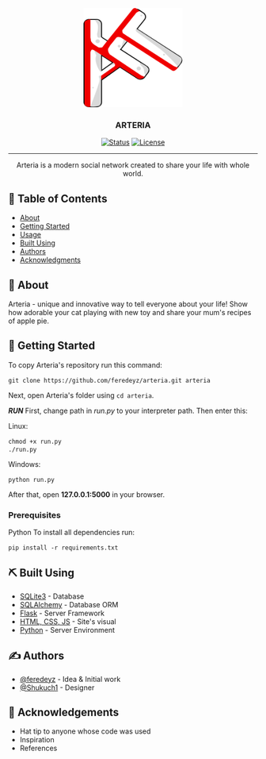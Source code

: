 <p align="center">
  <a href="" rel="noopener">
 <img width=200px height=200px src="app/static/styles/images/arteria-logo.png" alt="Project logo"></a>
</p>

<h3 align="center">ARTERIA</h3>

<div align="center">

[![Status](https://img.shields.io/badge/status-active-success.svg)]()
[![License](https://img.shields.io/badge/license-MIT-blue.svg)](/LICENSE)

</div>

---

<p align="center"> Arteria is a modern social network created to share your life with whole world.
    <br> 
</p>

## 📝 Table of Contents

- [About](#about)
- [Getting Started](#getting_started)
- [Usage](#usage)
- [Built Using](#built_using)
- [Authors](#authors)
- [Acknowledgments](#acknowledgement)

## 🧐 About <a name = "about"></a>

Arteria - unique and innovative way to tell everyone about your life! Show how adorable your cat playing with new toy and share your mum's recipes of apple pie.

## 🏁 Getting Started <a name = "getting_started"></a>

To copy Arteria's repository run this command:
```
git clone https://github.com/feredeyz/arteria.git arteria
```
Next, open Arteria's folder using `cd arteria`.

***RUN***
First, change path in *run.py* to your interpreter path. Then enter this:

Linux:
```
chmod +x run.py
./run.py
```

Windows:
```
python run.py
```
After that, open **127.0.0.1:5000** in your browser.

### Prerequisites

Python
To install all dependencies run:
```
pip install -r requirements.txt
```

## ⛏️ Built Using <a name = "built_using"></a>

- [SQLite3](https://www.sqlite.org/) - Database
- [SQLAlchemy](https://www.sqlalchemy.org/) - Database ORM
- [Flask](https://flask.palletsprojects.com/en/stable/) - Server Framework
- [HTML, CSS, JS](https://en.wikipedia.org/wiki/HTML) - Site's visual
- [Python](https://www.python.org/) - Server Environment

## ✍️ Authors <a name = "authors"></a>

- [@feredeyz](https://github.com/feredeyz) - Idea & Initial work
- [@Shukuch1](https://github.com/Shukuch1) - Designer

## 🎉 Acknowledgements <a name = "acknowledgement"></a>

- Hat tip to anyone whose code was used
- Inspiration
- References

